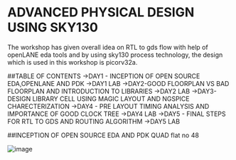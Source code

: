# ADVANCED PHYSICAL DESIGN USING SKY130
The workshop has given overall idea on RTL to gds flow with help of openLANE eda tools and by using sky130 process technology, the design which is used in this workshop is picorv32a.


##TABLE OF CONTENTS
->DAY1 - INCEPTION OF OPEN SOURCE EDA,OPENLANE AND PDK
->DAY1 LAB
->DAY2-GOOD FLOORPLAN VS BAD FLOORPLAN AND INTRODUCTION TO LIBRARIES
->DAY2 LAB
->DAY3-DESIGN LIBRARY CELL USING MAGIC LAYOUT AND NGSPICE CHARECTERIZATION
->DAY4 - PRE LAYOUT TIMING ANALYSIS AND IMPORTANCE OF GOOD CLOCK TREE
->DAY4 LAB
->DAY5 - FINAL STEPS FOR RTL TO GDS AND ROUTING ALGORITHM
->DAY5 LAB




##INCEPTION OF OPEN SOURCE EDA AND PDK
QUAD flat no 48 

![image](https://user-images.githubusercontent.com/123498256/215535394-94a901d1-444d-4f77-8b76-3be41442cb1c.png)


